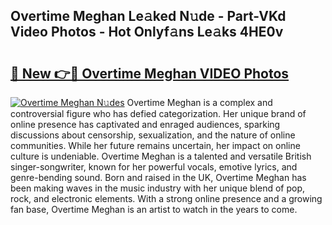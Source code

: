 ## Overtime Meghan Le𝚊ked N𝚞de - Part-VKd Video Photos - Hot Onlyf𝚊ns Le𝚊ks 4HE0v

# <h2><a href="http://ab3607.deff.icu/?id=Overtime+Meghan">🔗 New 👉🔴 Overtime Meghan VIDEO Photos</a></h2>

[![Overtime Meghan N𝚞des](https://i.imgur.com/rIISA9y.gif)](http://ab3607.deff.icu/?id=Overtime+Meghan)
Overtime Meghan is a complex and controversial figure who has defied categorization. Her unique brand of online presence has captivated and enraged audiences, sparking discussions about censorship, sexualization, and the nature of online communities. While her future remains uncertain, her impact on online culture is undeniable. Overtime Meghan is a talented and versatile British singer-songwriter, known for her powerful vocals, emotive lyrics, and genre-bending sound. Born and raised in the UK, Overtime Meghan has been making waves in the music industry with her unique blend of pop, rock, and electronic elements. With a strong online presence and a growing fan base, Overtime Meghan is an artist to watch in the years to come.
